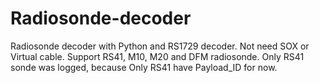 # Radiosonde-decoder
Radiosonde decoder with Python and RS1729 decoder. Not need SOX or Virtual cable. Support RS41, M10, M20 and DFM radiosonde. Only RS41 sonde was logged, because Only RS41 have Payload_ID for now.
